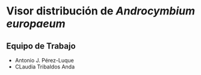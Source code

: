 # Visor distribución de *Androcymbium europaeum* 


## Equipo de Trabajo
- Antonio J. Pérez-Luque
- CLaudia Tribaldos Anda 